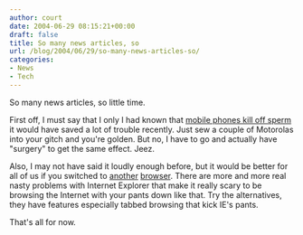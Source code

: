 ```yaml
---
author: court
date: 2004-06-29 08:15:21+00:00
draft: false
title: So many news articles, so
url: /blog/2004/06/29/so-many-news-articles-so/
categories:
- News
- Tech
---
```


So many news articles, so little time.

First off, I must say that I only I had known that [mobile phones kill off sperm](http://www.theregister.co.uk/2004/06/28/mobile_ball_rot/) it would have saved a lot of trouble recently.  Just sew a couple of Motorolas into your gitch and you're golden.  But no, I have to go and actually have "surgery" to get the same effect.  Jeez.

Also, I may not have said it loudly enough before, but it would be better for all of us if you switched to [another](http://www.mozilla.org) [browser](http://www.opera.com).  There are more and more real nasty problems with Internet Explorer that make it really scary to be browsing the Internet with your pants down like that.  Try the alternatives, they have features especially tabbed browsing that kick IE's pants.

That's all for now.
